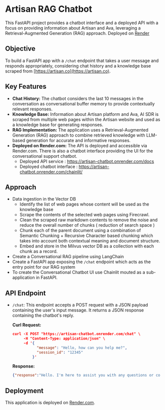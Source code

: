 # Artisan RAG Chatbot

This FastAPI project provides a chatbot interface and a deployed API with a focus on providing information about Artisan and Ava, leveraging a Retrieval-Augmented Generation (RAG) approach.  Deployed on [Render](render.com)

## Objective

To build a FastAPI app with a `/chat` endpoint that takes a user message and responds appropriately, considering chat history and a knowledge base scraped from [https://artisan.co](https://artisan.co).

## Key Features

* **Chat History:** The chatbot considers the last 10 messages in the conversation as conversational buffer memory to provide contextually relevant responses.
* **Knowledge Base:**  Information about Artisan platform and Ava, AI SDR is scraped from multiple web pages within the Artisan website and used as a knowledge base for generating responses.
* **RAG Implementation:** The application uses a Retrieval-Augmented Generation (RAG) approach to combine retrieved knowledge with LLM-based generation for accurate and informative responses.
* **Deployed on Render.com:** The API is deployed and accessible via Render.com. There is also a chatbot interface providing the UI for the conversational support chatbot.
  * Deployed API service : https://artisan-chatbot.onrender.com/docs
  * Deployed chatbot interface : https://artisan-chatbot.onrender.com/chainlit/

## Approach

- Data ingestion in the Vector DB
  - Identify the list of web pages whose content will be used as the knowledge base
  - Scrape the contents of the selected web pages using Firecrawl.
  - Clean the scraped raw markdown contents to remove the noise and reduce the overall number of chunks ( reduction of search space )
  - Chunk each of the parent document using a combination of Semantic Chunking + Recursive Character based chunking which takes into account both contextual meaning and document structure.
  - Embed and store in the Milvus vector DB as a collection with each chunk as a record.
- Create a Conversational RAG pipeline using LangChain
- Create a FastAPI app exposing the `/chat` endpoint which acts as the entry point for our RAG system
- To create the Conversational Chatbot UI use Chainlit mouted as a sub-application in FastAPI.

## API Endpoint

* `/chat`:  This endpoint accepts a POST request with a JSON payload containing the user's input message. It returns a JSON response containing the chatbot's reply.

  **Curl Request:**

  ```json
  curl -X POST "https://artisan-chatbot.onrender.com/chat" \
       -H "Content-Type: application/json" \
       -d '{
             "message": "Hello, how can you help me?",
             "session_id": "12345"
           }'

  ```

  **Response:**

  ```json
  {"response":"Hello. I'm here to assist you with any questions or concerns you may have about Artisan's AI-powered platform and its products, such as Ava, the AI Sales Agent. I can provide information on features like Email Warmup, Sales Automation, Email Personalization, LinkedIn Outreach, and our comprehensive B2B data. If you're experiencing issues or need guidance on setup, pricing, integrations, or best practices, I'm here to help. What specifically would you like to know or discuss about Artisan's solutions?"}
  ```

## Deployment

This application is deployed on [Render.com](https://render.com).
